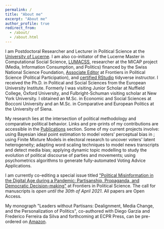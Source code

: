 ```yaml
---
permalink: /
title: "About me"
excerpt: "About me"
author_profile: true
redirect_from:
  - /about/
  - /about.html
---
```


I am Postdoctoral Researcher and Lecturer in Political Science at the [University of Lucerne](https://www.unilu.ch/en/faculties/faculty-of-humanities-and-social-sciences/institutes-departements-and-research-centres/department-of-political-science/staff/andrea-de-angelis-msc/). I am also co-initiator of the Lucerne Master in Computational Social Science, [LUMACSS](https://www.unilu.ch/en/study/study-programmes/masters-degrees/faculty-of-humanities-and-social-sciences/lucerne-master-in-computational-social-sciences-lumacss/), researcher at the MICAP project (Media, Information Consumption, and Politics) financed by the Swiss National Science Foundation, [Associate Editor](https://loop.frontiersin.org/people/892213/overview) at Frontiers in Political Science (Political Participation), and [certified RStudio](https://education.rstudio.com/trainers/) tidyverse instructor. I received the Ph.D. in Political and Social Sciences from the European University Institute. Formerly I was visiting Junior Scholar at Nuffield College, Oxford University, and Fulbright-Schuman visiting scholar at New York University. I obtained an M.Sc. in Economic and Social Sciences at Bocconi University and an M.Sc. in Comparative and European Politics at the University of Siena.

My research lies at the intersection of political methodology and comparative political behavior. Links and pre-prints of my contributions are accessible in the [Publications](https://deangelisa.github.io/publications/) section. Some of my current projects involve: using Bayesian ideal point estimation to model voters' perceptual bias in ; using Finite Mixture Models in electoral research to uncover voters' latent heterogeneity; adapting word scaling techniques to model news transcripts and detect media bias; applying dynamic topic modelling to study the evolution of political discourse of parties and movements; using psychometrics algorithms to generate fully-automated Voting Advice Applications.

I am currently co-editing a special issue titled ["Political Misinformation in the Digital Age during a Pandemic: Partisanship, Propaganda, and Democratic Decision-making"](https://www.frontiersin.org/research-topics/16048/political-misinformation-in-the-digital-age-during-a-pandemic-partisanship-propaganda-and-democratic) at Frontiers in Political Science. The call for manuscripts is *open until the 30th of April 2021*. All papers are Open Access. 

My monograph "Leaders without Partisans: Dealignment, Media Change, and the Personalization of Politics", co-authored with Diego Garzia and Frederico Ferreira da Silva and forthcoming at ECPR Press, can be pre-ordered on [Amazon](https://www.amazon.com/Leaders-without-Partisans-Dealignment-Personalization/dp/1538156768).
